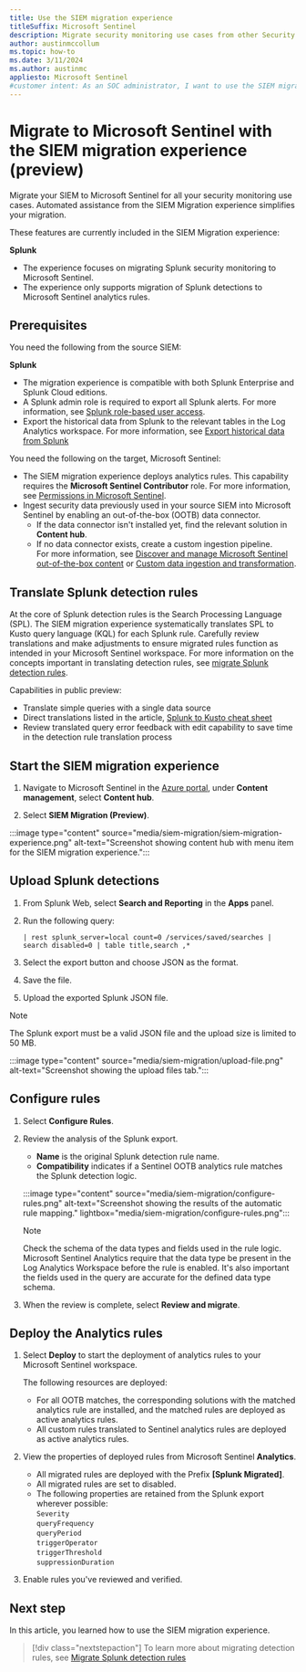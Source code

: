 ```yaml
---
title: Use the SIEM migration experience
titleSuffix: Microsoft Sentinel
description: Migrate security monitoring use cases from other Security Information and Event Management (SIEM) systems to Microsoft Sentinel. 
author: austinmccollum
ms.topic: how-to
ms.date: 3/11/2024
ms.author: austinmc
appliesto: Microsoft Sentinel
#customer intent: As an SOC administrator, I want to use the SIEM migration experience so I can migrate to Microsoft Sentinel.
---
```


# Migrate to Microsoft Sentinel with the SIEM migration experience (preview)

Migrate your SIEM to Microsoft Sentinel for all your security monitoring use cases. Automated assistance from the SIEM Migration experience simplifies your migration. 

These features are currently included in the SIEM Migration experience: 

**Splunk**
- The experience focuses on migrating Splunk security monitoring to Microsoft Sentinel.
- The experience only supports migration of Splunk detections to Microsoft Sentinel analytics rules.

## Prerequisites

You need the following from the source SIEM:

**Splunk**
- The migration experience is compatible with both Splunk Enterprise and Splunk Cloud editions.
- A Splunk admin role is required to export all Splunk alerts. For more information, see [Splunk role-based user access](https://docs.splunk.com/Documentation/Splunk/9.1.3/Security/Aboutusersandroles).
- Export the historical data from Splunk to the relevant tables in the Log Analytics workspace. For more information, see [Export historical data from Splunk](migration-splunk-historical-data.md)

You need the following on the target, Microsoft Sentinel:

- The SIEM migration experience deploys analytics rules. This capability requires the **Microsoft Sentinel Contributor** role. For more information, see [Permissions in Microsoft Sentinel](roles.md). 
- Ingest security data previously used in your source SIEM into Microsoft Sentinel by enabling an out-of-the-box (OOTB) data connector. 
    - If the data connector isn't installed yet, find the relevant solution in **Content hub**. 
    - If no data connector exists, create a custom ingestion pipeline.<br>For more information, see [Discover and manage Microsoft Sentinel out-of-the-box content](sentinel-solutions-deploy.md) or [Custom data ingestion and transformation](data-transformation.md).

## Translate Splunk detection rules

At the core of Splunk detection rules is the Search Processing Language (SPL). The SIEM migration experience systematically translates SPL to Kusto query language (KQL) for each Splunk rule. Carefully review translations and make adjustments to ensure migrated rules function as intended in your Microsoft Sentinel workspace. For more information on the concepts important in translating detection rules, see [migrate Splunk detection rules](migration-splunk-detection-rules.md).

Capabilities in public preview:

- Translate simple queries with a single data source
- Direct translations listed in the article, [Splunk to Kusto cheat sheet](/azure/data-explorer/kusto/query/splunk-cheat-sheet)
- Review translated query error feedback with edit capability to save time in the detection rule translation process

## Start the SIEM migration experience

1. Navigate to Microsoft Sentinel in the [Azure portal](https://portal.azure.com), under **Content management**, select **Content hub**.

1. Select **SIEM Migration (Preview)**. 

:::image type="content" source="media/siem-migration/siem-migration-experience.png" alt-text="Screenshot showing content hub with menu item for the SIEM migration experience.":::

## Upload Splunk detections

1. From Splunk Web, select **Search and Reporting** in the **Apps** panel. 

1. Run the following query: 

    `| rest splunk_server=local count=0 /services/saved/searches | search disabled=0 | table title,search ,*`

1. Select the export button and choose JSON as the format. 

1. Save the file. 

1. Upload the exported Splunk JSON file.

> [!NOTE]
> The Splunk export must be a valid JSON file and the upload size is limited to 50 MB.

:::image type="content" source="media/siem-migration/upload-file.png" alt-text="Screenshot showing the upload files tab.":::

## Configure rules

1. Select **Configure Rules**.

1. Review the analysis of the Splunk export.

    - **Name** is the original Splunk detection rule name.
    - **Compatibility** indicates if a Sentinel OOTB analytics rule matches the Splunk detection logic. 

    :::image type="content" source="media/siem-migration/configure-rules.png" alt-text="Screenshot showing the results of the automatic rule mapping." lightbox="media/siem-migration/configure-rules.png":::

    > [!NOTE]
    > Check the schema of the data types and fields used in the rule logic. Microsoft Sentinel Analytics require that the data type be present in the Log Analytics Workspace before the rule is enabled. It's also important the fields used in the query are accurate for the defined data type schema.

1. When the review is complete, select **Review and migrate**.

## Deploy the Analytics rules

1. Select **Deploy** to start the deployment of analytics rules to your Microsoft Sentinel workspace. 

   The following resources are deployed:
   - For all OOTB matches, the corresponding solutions with the matched analytics rule are installed, and the matched rules are deployed as active analytics rules.
   - All custom rules translated to Sentinel analytics rules are deployed as active analytics rules.

1. View the properties of deployed rules from Microsoft Sentinel **Analytics**.

   - All migrated rules are deployed with the Prefix **[Splunk Migrated]**.
   - All migrated rules are set to disabled.
   - The following properties are retained from the Splunk export wherever possible:<br>
     `Severity`<br>
     `queryFrequency`<br>
     `queryPeriod`<br>
     `triggerOperator`<br>
     `triggerThreshold`<br>
     `suppressionDuration`

1. Enable rules you've reviewed and verified. 

## Next step

In this article, you learned how to use the SIEM migration experience. 

> [!div class="nextstepaction"]
> To learn more about migrating detection rules, see 
> [Migrate Splunk detection rules](migration-splunk-detection-rules.md)